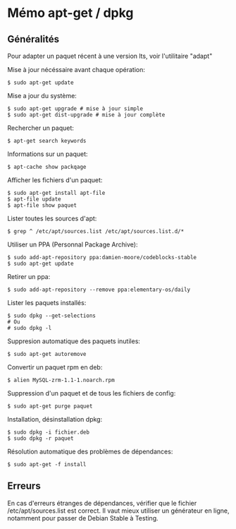 # Mémo apt-get / dpkg

## Généralités

Pour adapter un paquet récent à une version lts, voir l'utilitaire "adapt"

Mise à jour nécéssaire avant chaque opération:
    
    $ sudo apt-get update

Mise a jour du système:
    
    $ sudo apt-get upgrade # mise à jour simple
    $ sudo apt-get dist-upgrade # mise à jour complète

Rechercher un paquet:
    
    $ apt-get search keywords

Informations sur un paquet:
    
    $ apt-cache show packqage

Afficher les fichiers d'un paquet:

    $ sudo apt-get install apt-file
    $ apt-file update
    $ apt-file show paquet

Lister toutes les sources d'apt:

    $ grep ^ /etc/apt/sources.list /etc/apt/sources.list.d/*

Utiliser un PPA (Personnal Package Archive):
    
    $ sudo add-apt-repository ppa:damien-moore/codeblocks-stable 
    $ sudo apt-get update

Retirer un ppa:
    
    $ sudo add-apt-repository --remove ppa:elementary-os/daily

Lister les paquets installés:
    
    $ sudo dpkg --get-selections
    # Ou
    # sudo dpkg -l

Suppresion automatique des paquets inutiles:
    
    $ sudo apt-get autoremove

Convertir un paquet rpm en deb:
    
    $ alien MySQL-zrm-1.1-1.noarch.rpm

Suppression d'un paquet et de tous les fichiers de config:
    
    $ sudo apt-get purge paquet

Installation, désinstallation dpkg:

    $ sudo dpkg -i fichier.deb
    $ sudo dpkg -r paquet

Résolution automatique des problèmes de dépendances:

    $ sudo apt-get -f install

## Erreurs

En cas d'erreurs étranges de dépendances, vérifier que le fichier /etc/apt/sources.list est correct.
Il vaut mieux utiliser un générateur en ligne, notamment pour passer de Debian Stable à Testing.


